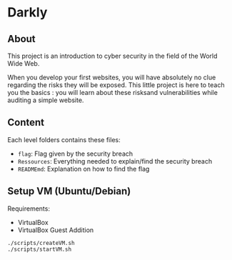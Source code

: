 # Darkly

## About

This project is an introduction to cyber security in the field of the World Wide Web.

When you develop your first websites, you will have absolutely no clue regarding the risks they will be exposed. This little project is here to teach you the basics : you will learn about these risksand vulnerabilities while auditing a simple website. 

## Content

Each level folders contains these files:

- `flag`: Flag given by the security breach
- `Ressources`: Everything needed to explain/find the security breach
- `READMEmd`: Explanation on how to find the flag

## Setup VM (Ubuntu/Debian)

Requirements:

- VirtualBox
- VirtualBox Guest Addition

```shell
./scripts/createVM.sh
./scripts/startVM.sh
```
